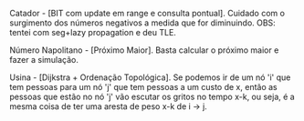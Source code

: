 Catador - [BIT com update em range e consulta pontual]. Cuidado com o surgimento dos números negativos a medida que for diminuindo. OBS: tentei com seg+lazy propagation e deu TLE.

Número Napolitano - [Próximo Maior]. Basta calcular o próximo maior e fazer a simulação.

Usina - [Dijkstra + Ordenação Topológica]. Se podemos ir de um nó 'i' que tem pessoas para um nó 'j' que tem pessoas a um custo de x, então as pessoas que estão no nó 'j' vão escutar os gritos no tempo x-k, ou seja, é a mesma coisa de ter uma aresta de peso x-k de i -> j.
